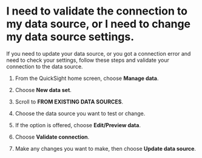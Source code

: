 # I need to validate the connection to my data source, or I need to change my data source settings\.<a name="troubleshoot-connect-validate"></a>

If you need to update your data source, or you got a connection error and need to check your settings, follow these steps and validate your connection to the data source\.

1. From the QuickSight home screen, choose **Manage data**\.

1. Choose **New data set**\.

1. Scroll to **FROM EXISTING DATA SOURCES**\.

1. Choose the data source you want to test or change\.

1. If the option is offered, choose **Edit/Preview data**\.

1. Choose **Validate connection**\.

1. Make any changes you want to make, then choose **Update data source**\.